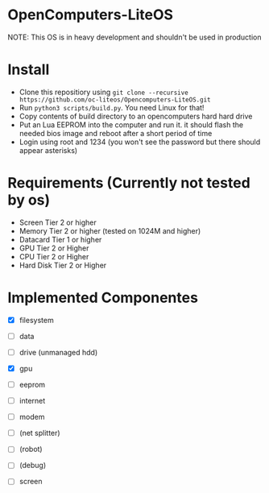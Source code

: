# OpenComputers-LiteOS

NOTE: This OS is in heavy development and shouldn't be used in production

# Install
- Clone this repositiory using `git clone --recursive https://github.com/oc-liteos/Opencomputers-LiteOS.git`
- Run `python3 scripts/build.py`. You need Linux for that!
- Copy contents of build directory to an opencomputers hard hard drive
- Put an Lua EEPROM into the computer and run it. it should flash the needed bios image and reboot after a short period of time 
- Login using root and 1234 (you won't see the password but there should appear asterisks)

# Requirements (Currently not tested by os)
 - Screen Tier 2 or higher
 - Memory Tier 2 or higher (tested on 1024M and higher)
 - Datacard Tier 1 or higher
 - GPU Tier 2 or Higher
 - CPU Tier 2 or Higher
 - Hard Disk Tier 2 or Higher

# Implemented Componentes
* [x] filesystem
* [ ] data
* [ ] drive (unmanaged hdd)
* [x] gpu
* [ ] eeprom
* [ ] internet
* [ ] modem
* [ ] (net splitter)
* [ ] (robot)
* [ ] (debug)
* [ ] screen

